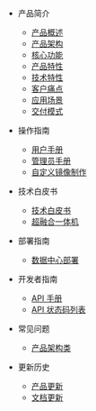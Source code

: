 - 产品简介

  - [产品概述](UCloudStack/README.md)
  - [产品架构](UCloudStack/arch.md)
  - [核心功能](UCloudStack/features.md)
  - [产品特性](UCloudStack/advantages.md)
  - [技术特性](UCloudStack/techadv.md)
  - [客户痛点](UCloudStack/painpoint.md)
  - [应用场景](UCloudStack/scenario.md)
  - [交付模式](UCloudStack/deliver.md)

- 操作指南  

    - [用户手册](UCloudStack/UserGuide/UserGuide.md)
    - [管理员手册](UCloudStack/AdminGuide/AdminGuide.md)
    - [自定义镜像制作](UCloudStack/CustomImage/CustomImage.md)

- 技术白皮书

    - [技术白皮书](UCloudStack/TechWhitepaper/TechWhitepaper.md)
    - [超融合一体机](UCloudStack/UHyperBox/UHyperBox.md)

- 部署指南

    - [数据中心部署](UCloudStack/DataCenterDeploy/DataCenterDeploy.md)

- 开发者指南 

    - [API 手册](UCloudStack/APIGuide/APIGuide.md)
    - [API 状态码列表](UCloudStack/APIGuide/APIRetcode.md)

- 常见问题

    - [产品架构类](UCloudStack/faq.md)

- 更新历史

    - [产品更新](UCloudStack/Changelog/changelog.md)
    - [文档更新](UCloudStack/Changelog/docschangelog.md)








